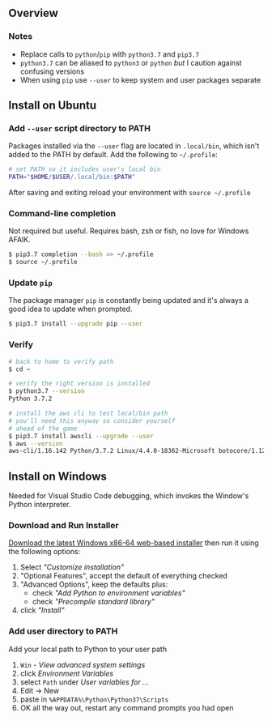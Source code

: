 ## Overview

### Notes

- Replace calls to `python`/`pip` with `python3.7` and `pip3.7`
- `python3.7` can be aliased to `python3` or `python` *but* I caution against confusing versions
- When using `pip` use `--user` to keep system and user packages separate

## Install on Ubuntu

### Add `--user` script directory to PATH

Packages installed via the `--user` flag are located in `.local/bin`, which isn't added to the PATH by default. Add the following to `~/.profile`:

```bash
# set PATH so it includes user's local bin
PATH="$HOME/$USER/.local/bin:$PATH"
```

After saving and exiting reload your environment with `source ~/.profile`

### Command-line completion

Not required but useful. Requires bash, zsh or fish, no love for Windows AFAIK.

```bash
$ pip3.7 completion --bash >> ~/.profile
$ source ~/.profile
```

### Update `pip`

The package manager `pip` is constantly being updated and it's always a good idea to update when prompted.

```bash
$ pip3.7 install --upgrade pip --user
```

### Verify

```bash
# back to home to verify path
$ cd ~

# verify the right version is installed
$ python3.7 --version
Python 3.7.2

# install the aws cli to test local/bin path
# you'll need this anyway so consider yourself
# ahead of the game
$ pip3.7 install awscli --upgrade --user
$ aws --version
aws-cli/1.16.142 Python/3.7.2 Linux/4.4.0-18362-Microsoft botocore/1.12.132
```

## Install on Windows

Needed for Visual Studio Code debugging, which invokes the Window's Python interpreter.

### Download and Run Installer

[Download the latest Windows x86-64 web-based installer](https://www.python.org/downloads/windows/) then run it using the following options:

   1. Select _"Customize installation"_
   1. "Optional Features", accept the default of everything checked
   1. "Advanced Options", keep the defaults plus:
      - check _"Add Python to environment variables"_
      - check _"Precompile standard library"_
   1. click _"Install"_

### Add user directory to PATH

Add your local path to Python to your user path

   1. `Win` - _View advanced system settings_
   1. click _Environment Variables_
   1. select `Path` under _User variables for ..._
   1. Edit -> New
   1. paste in `%APPDATA%\Python\Python37\Scripts`
   1. OK all the way out, restart any command prompts you had open